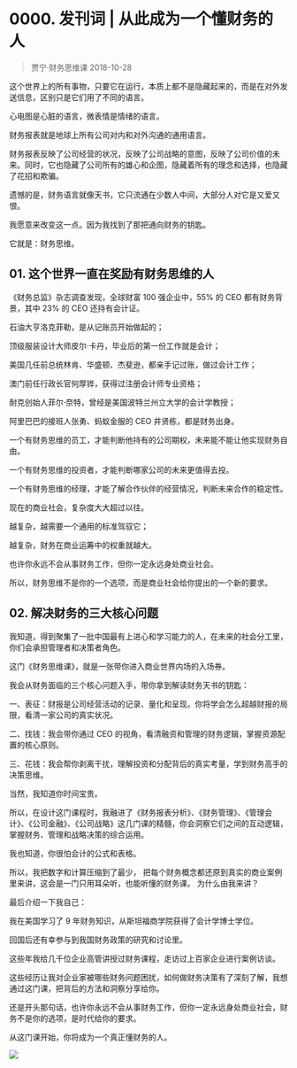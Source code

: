 # 0000. 发刊词 | 从此成为一个懂财务的人
> 贾宁·财务思维课
2018-10-28

这个世界上的所有事物，只要它在运行，本质上都不是隐藏起来的，而是在对外发送信息，区别只是它们用了不同的语言。

心电图是心脏的语言，微表情是情绪的语言。

财务报表就是地球上所有公司对内和对外沟通的通用语言。

财务报表反映了公司经营的状况，反映了公司战略的意图，反映了公司价值的未来。同时，它也隐藏了公司所有的雄心和企图，隐藏着所有的理念和选择，也隐藏了花招和欺骗。

遗憾的是，财务语言就像天书，它只流通在少数人中间，大部分人对它是又爱又恨。

我愿意来改变这一点。因为我找到了那把通向财务的钥匙。

它就是：财务思维。

## 01. 这个世界一直在奖励有财务思维的人

《财务总监》杂志调查发现，全球财富 100 强企业中，55% 的 CEO 都有财务背景，其中 23% 的 CEO 还持有会计证。

石油大亨洛克菲勒，是从记账员开始做起的；

顶级服装设计大师皮尔·卡丹，毕业后的第一份工作就是会计；

美国几任前总统林肯、华盛顿、杰斐逊，都亲手记过账，做过会计工作；

澳门前任行政长官何厚铧，获得过注册会计师专业资格；

耐克创始人菲尔·奈特，曾经是美国波特兰州立大学的会计学教授；

阿里巴巴的接班人张勇、蚂蚁金服的 CEO 井贤栋，都是财务出身。

一个有财务思维的员工，才能判断他持有的公司期权，未来能不能让他实现财务自由。

一个有财务思维的投资者，才能判断哪家公司的未来更值得去投。

一个有财务思维的经理，才能了解合作伙伴的经营情况，判断未来合作的稳定性。

现在的商业社会，复杂度大大超过以往。

越复杂，越需要一个通用的标准驾驭它；

越复杂，财务在商业运筹中的权重就越大。

也许你永远不会从事财务工作，但你一定永远身处商业社会。

所以，财务思维不是你的一个选项，而是商业社会给你提出的一个新的要求。

## 02. 解决财务的三大核心问题

我知道，得到聚集了一批中国最有上进心和学习能力的人，在未来的社会分工里，你们会承担管理者和决策者角色。

这门《财务思维课》，就是一张带你进入商业世界内场的入场券。

我会从财务面临的三个核心问题入手，带你拿到解读财务天书的钥匙：

一、表征：财报是公司经营活动的记录、量化和呈现。你将学会怎么超越财报的局限，看清一家公司的真实状况。

二、找钱：我会带你通过 CEO 的视角，看清融资和管理的财务逻辑，掌握资源配置的核心原则。

三、花钱：我会帮你剥离干扰，理解投资和分配背后的真实考量，学到财务高手的决策思维。

当然，我知道你时间宝贵。

所以，在设计这门课程时，我融进了《财务报表分析》、《财务管理》、《管理会计》、《公司金融》、《公司战略》这几门课的精髓，你会洞察它们之间的互动逻辑，掌握财务、管理和战略决策的综合运用。

我也知道，你很怕会计的公式和表格。

所以，我把数字和计算压缩到了最少， 把每个财务概念都还原到真实的商业案例里来讲，这会是一门只用耳朵听，也能听懂的财务课。
为什么由我来讲？

最后介绍一下我自己：

我在美国学习了 9 年财务知识，从斯坦福商学院获得了会计学博士学位。

回国后还有幸参与到我国财务政策的研究和讨论里。

这些年我给几千位企业高管讲授过财务课程，走访过上百家企业进行案例访谈。

这些经历让我对企业家被哪些财务问题困扰，如何做财务决策有了深刻了解，我想通过这门课，把背后的方法和洞察分享给你。

还是开头那句话，也许你永远不会从事财务工作，但你一定永远身处商业社会，财务不是你的选项，是时代给你的要求。

从这门课开始，你将成为一个真正懂财务的人。

![](https://raw.githubusercontent.com/dalong0514/selfstudy/master/图片链接/金融/2019001.jpg)

